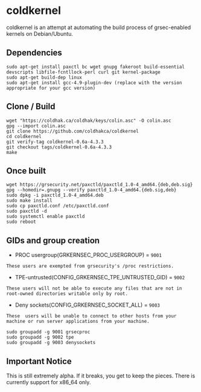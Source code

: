 coldkernel 
==========
coldkernel is an attempt at automating the build process of grsec-enabled kernels on Debian/Ubuntu. 

Dependencies
------------
```
sudo apt-get install paxctl bc wget gnupg fakeroot build-essential devscripts libfile-fcntllock-perl curl git kernel-package
sudo apt-get build-dep linux
sudo apt-get install gcc-4.9-plugin-dev (replace with the version appropriate for your gcc version)
```

Clone / Build
-------------
```
wget "https://coldhak.ca/coldhak/keys/colin.asc" -O colin.asc
gpg --import colin.asc
git clone https://github.com/coldhakca/coldkernel
cd coldkernel
git verify-tag coldkernel-0.6a-4.3.3
git checkout tags/coldkernel-0.6a-4.3.3
make
```

Once built
----------
```
wget https://grsecurity.net/paxctld/paxctld_1.0-4_amd64.{deb,deb.sig}
gpg --homedir=.gnupg --verify paxctld_1.0-4_amd64.{deb.sig,deb}
sudo dpkg -i paxctld_1.0-4_amd64.deb
sudo make install
sudo cp paxctld.conf /etc/paxctld.conf
sudo paxctld -d
sudo systemctl enable paxctld
sudo reboot
```

GIDs and group creation
-----------------------
* PROC usergroup(GRKERNSEC_PROC_USERGROUP) = ```9001```

```These users are exempted from grsecurity's /proc restrictions.```

* TPE-untrusted(CONFIG_GRKERNSEC_TPE_UNTRUSTED_GID) = ```9002```

```These users will not be able to execute any files that are not in root-owned directories writable only by root.``` 

* Deny sockets(CONFIG_GRKERNSEC_SOCKET_ALL)  = ```9003```

```These  users will be unable to connect to other hosts from your machine or run server applications from your machine.```

```
sudo groupadd -g 9001 grsecproc
sudo groupadd -g 9002 tpe
sudo groupadd -g 9003 denysockets
```

Important Notice
-----------------
This is still extremely alpha. If it breaks, you get to keep the pieces. There is currently support for x86_64 only.

